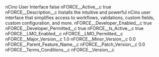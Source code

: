 <?xml version="1.0" encoding="UTF-8"?>
<CustomMetadata xmlns="http://soap.sforce.com/2006/04/metadata" xmlns:xsi="http://www.w3.org/2001/XMLSchema-instance" xmlns:xsd="http://www.w3.org/2001/XMLSchema">
    <label>nCino User Interface</label>
    <protected>false</protected>
    <values>
        <field>nFORCE__Active__c</field>
        <value xsi:type="xsd:boolean">true</value>
    </values>
    <values>
        <field>nFORCE__Description__c</field>
        <value xsi:type="xsd:string">Installs the intuitive and powerful nCino user interface that simplifies access to workflows, validations, custom fields, custom configuration, and more.</value>
    </values>
    <values>
        <field>nFORCE__Developer_Enabled__c</field>
        <value xsi:type="xsd:boolean">true</value>
    </values>
    <values>
        <field>nFORCE__Developer_Permitted__c</field>
        <value xsi:type="xsd:boolean">true</value>
    </values>
    <values>
        <field>nFORCE__Is_Active__c</field>
        <value xsi:type="xsd:boolean">true</value>
    </values>
    <values>
        <field>nFORCE__LMO_Enabled__c</field>
        <value xsi:nil="true"/>
    </values>
    <values>
        <field>nFORCE__LMO_Permitted__c</field>
        <value xsi:nil="true"/>
    </values>
    <values>
        <field>nFORCE__Major_Version__c</field>
        <value xsi:type="xsd:double">1.0</value>
    </values>
    <values>
        <field>nFORCE__Minor_Version__c</field>
        <value xsi:type="xsd:double">0.0</value>
    </values>
    <values>
        <field>nFORCE__Parent_Feature_Name__c</field>
        <value xsi:nil="true"/>
    </values>
    <values>
        <field>nFORCE__Patch_Version__c</field>
        <value xsi:type="xsd:double">0.0</value>
    </values>
    <values>
        <field>nFORCE__Terms_Conditions__c</field>
        <value xsi:nil="true"/>
    </values>
    <values>
        <field>nFORCE__Version__c</field>
        <value xsi:nil="true"/>
    </values>
</CustomMetadata>

